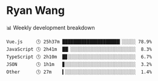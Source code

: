 # Ryan Wang

 <!-- waka-box start -->
📊 Weekly development breakdown
```text
Vue.js     🕓 25h37m █████████████████████▎░░░░░ 78.9%
JavaScript 🕓 2h41m  ██▏░░░░░░░░░░░░░░░░░░░░░░░░  8.3%
TypeScript 🕓 2h10m  █▊░░░░░░░░░░░░░░░░░░░░░░░░░  6.7%
JSON       🕓 1h1m   ▊░░░░░░░░░░░░░░░░░░░░░░░░░░  3.2%
Other      🕓 27m    ▍░░░░░░░░░░░░░░░░░░░░░░░░░░  1.4%
```
<!-- Powered by https://github.com/YouEclipse/waka-box-go . -->
<!-- waka-box end -->